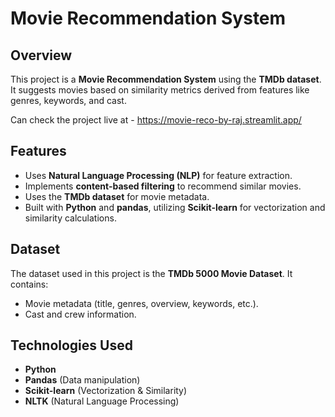 # Movie Recommendation System

## Overview
This project is a **Movie Recommendation System** using the **TMDb dataset**. It suggests movies based on similarity metrics derived from features like genres, keywords, and cast.

Can check the project live at - https://movie-reco-by-raj.streamlit.app/
## Features
- Uses **Natural Language Processing (NLP)** for feature extraction.
- Implements **content-based filtering** to recommend similar movies.
- Uses the **TMDb dataset** for movie metadata.
- Built with **Python** and **pandas**, utilizing **Scikit-learn** for vectorization and similarity calculations.

## Dataset
The dataset used in this project is the **TMDb 5000 Movie Dataset**. It contains:
- Movie metadata (title, genres, overview, keywords, etc.).
- Cast and crew information.


## Technologies Used
- **Python**
- **Pandas** (Data manipulation)
- **Scikit-learn** (Vectorization & Similarity)
- **NLTK** (Natural Language Processing)


